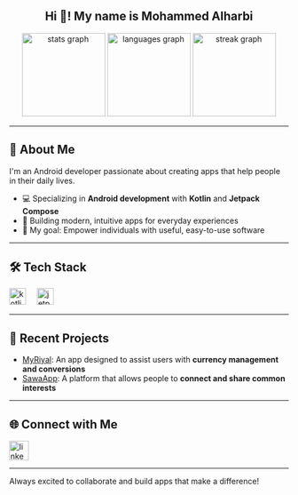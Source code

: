 <h2 align="center">Hi 👋! My name is Mohammed Alharbi</h2>

<div align="center">
  <img src="https://github-readme-stats.vercel.app/api?username=mojazi42&hide_title=false&hide_rank=false&show_icons=true&include_all_commits=true&count_private=true&disable_animations=false&theme=dracula&locale=en&hide_border=false&order=1" height="150" alt="stats graph"  />
  <img src="https://github-readme-stats.vercel.app/api/top-langs?username=mojazi42&locale=en&hide_title=false&layout=compact&card_width=320&langs_count=5&theme=dracula&hide_border=false&order=2" height="150" alt="languages graph"  />
  <img src="https://streak-stats.demolab.com?user=mojazi42&locale=en&mode=daily&theme=dracula&hide_border=false&border_radius=5&order=3" height="150" alt="streak graph"  />
</div>

---

## 🚀 About Me
I'm an Android developer passionate about creating apps that help people in their daily lives.

- 💻 Specializing in **Android development** with **Kotlin** and **Jetpack Compose**
- 📱 Building modern, intuitive apps for everyday experiences
- 🎯 My goal: Empower individuals with useful, easy-to-use software

---

## 🛠️ Tech Stack

<div align="left">
  <img src="https://cdn.jsdelivr.net/gh/devicons/devicon/icons/kotlin/kotlin-original.svg" height="30" alt="kotlin logo"  />
  <img width="12" />
  <img src="https://cdn.jsdelivr.net/gh/devicons/devicon/icons/jetpackcompose/jetpackcompose-original.svg" height="30" alt="jetpackcompose logo"  />
</div>

---

## 📱 Recent Projects

- [MyRiyal](https://github.com/mojazi42/MyRiyal): An app designed to assist users with **currency management and conversions**  
- [SawaApp](https://github.com/mojazi42/SawaApp): A platform that allows people to **connect and share common interests** 

---

## 🌐 Connect with Me

<div align="left">
  <a href="https://www.linkedin.com/in/mohammed-alharbi-bb8339283/" target="_blank">
    <img src="https://img.shields.io/static/v1?message=LinkedIn&logo=linkedin&label=&color=0077B5&logoColor=white&labelColor=&style=for-the-badge" height="35" alt="linkedin logo"  />
  </a>
</div>

---

Always excited to collaborate and build apps that make a difference!
